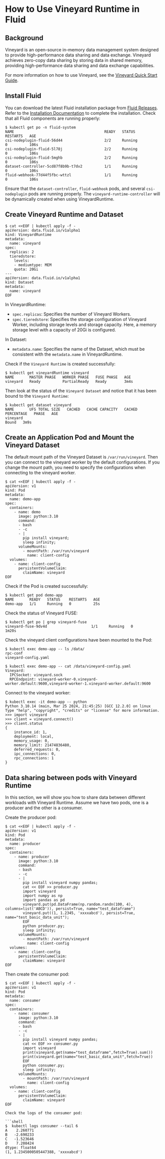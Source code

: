 # How to Use Vineyard Runtime in Fluid

## Background

Vineyard is an open-source in-memory data management system designed to provide high-performance data sharing and data exchange. Vineyard achieves zero-copy data sharing by storing data in shared memory, providing high-performance data sharing and data exchange capabilities.

For more information on how to use Vineyard, see the [Vineyard Quick Start Guide](https://v6d.io/notes/getting-started.html).

## Install Fluid

You can download the latest Fluid installation package from [Fluid Releases](https://github.com/fluid-cloudnative/fluid/releases). Refer to the [Installation Documentation](../../userguide/install.md) to complete the installation. Check that all Fluid components are running properly:

```shell
$ kubectl get po -n fluid-system
NAME                                         READY   STATUS              RESTARTS   AGE
csi-nodeplugin-fluid-56d44                   2/2     Running             0          106s
csi-nodeplugin-fluid-5l78j                   2/2     Running             0          106s
csi-nodeplugin-fluid-5mghb                   2/2     Running             0          106s
dataset-controller-5cd87f8b9b-t7dv2          1/1     Running             0          106s
fluid-webhook-77d44f5fbc-wttzl               1/1     Running             0          106s
```

Ensure that the `dataset-controller`, `fluid-webhook` pods, and several `csi-nodeplugin` pods are running properly. The `vineyard-runtime-controller` will be dynamically created when using VineyardRuntime.

## Create Vineyard Runtime and Dataset

```shell
$ cat <<EOF | kubectl apply -f -
apiVersion: data.fluid.io/v1alpha1
kind: VineyardRuntime
metadata:
  name: vineyard
spec:
  replicas: 2
  tieredstore:
    levels:
    - mediumtype: MEM
    quota: 20Gi
---
apiVersion: data.fluid.io/v1alpha1
kind: Dataset
metadata:
  name: vineyard
EOF
```

In VineyardRuntime:

- `spec.replicas`: Specifies the number of Vineyard Workers.
- `spec.tieredstore`: Specifies the storage configuration of Vineyard Worker, including storage levels and storage capacity. Here, a memory storage level with a capacity of 20Gi is configured.

In Dataset:

- `metadata.name`: Specifies the name of the Dataset, which must be consistent with the `metadata.name` in VineyardRuntime.

Check if the `Vineyard Runtime` is created successfully:

```shell
$ kubectl get vineyardRuntime vineyard 
NAME       MASTER PHASE   WORKER PHASE   FUSE PHASE   AGE
vineyard   Ready          PartialReady   Ready        3m4s
```

Then look at the status of the `Vineyard Dataset` and notice that it has been bound to the `Vineyard Runtime`:

```shell
$ kubectl get dataset vineyard
NAME       UFS TOTAL SIZE   CACHED   CACHE CAPACITY   CACHED PERCENTAGE   PHASE   AGE
vineyard                                                                  Bound   3m9s
```

## Create an Application Pod and Mount the Vineyard Dataset

The default mount path of the Vineyard Dataset is `/var/run/vineyard`. Then you can
connect to the vineyard worker by the default configurations. If you change the mount path, you need to specify the configurations when connecting to the vineyard worker.

```shell
$ cat <<EOF | kubectl apply -f -
apiVersion: v1
kind: Pod
metadata:
  name: demo-app
spec:
  containers:
    - name: demo
      image: python:3.10
      command:
      - bash
      - -c
      - |
        pip install vineyard;
        sleep infinity;
      volumeMounts:
        - mountPath: /var/run/vineyard
          name: client-config
  volumes:
    - name: client-config
      persistentVolumeClaim:
        claimName: vineyard
EOF
```

Check if the Pod is created successfully:

```shell
$ kubectl get pod demo-app
NAME       READY   STATUS    RESTARTS   AGE
demo-app   1/1     Running   0          25s
```

Check the status of Vineyard FUSE:

```shell
$ kubectl get po | grep vineyard-fuse
vineyard-fuse-9dv4d                    1/1     Running   0               1m20s
```

Check the vineyard client configurations
have been mounted to the Pod:

```shell
$ kubectl exec demo-app -- ls /data/
rpc-conf
vineyard-config.yaml
```

```shell
$ kubectl exec demo-app -- cat /data/vineyard-config.yaml
Vineyard:
  IPCSocket: vineyard.sock
  RPCEndpoint: vineyard-worker-0.vineyard-worker.default:9600,vineyard-worker-1.vineyard-worker.default:9600
```

Connect to the vineyard worker:

```shell
$ kubectl exec -it demo-app -- python
Python 3.10.14 (main, Mar 25 2024, 21:45:25) [GCC 12.2.0] on linux
Type "help", "copyright", "credits" or "license" for more information.
>>> import vineyard
>>> client = vineyard.connect()
>>> client.status
{
    instance_id: 1,
    deployment: local,
    memory_usage: 0,
    memory_limit: 21474836480,
    deferred_requests: 0,
    ipc_connections: 0,
    rpc_connections: 1
}
```

## Data sharing between pods with Vineyard Runtime

In this section, we will show you how to share data between different workloads with Vineyard Runtime. Assume we have two pods, one is a producer and the other is a consumer. 

Create the producer pod:

```shell
$ cat <<EOF | kubectl apply -f -
apiVersion: v1
kind: Pod
metadata:
  name: producer
spec:
  containers:
    - name: producer
      image: python:3.10
      command:
      - bash
      - -c
      - |
        pip install vineyard numpy pandas;
        cat << EOF >> producer.py
        import vineyard
        import numpy as np
        import pandas as pd
        vineyard.put(pd.DataFrame(np.random.randn(100, 4), columns=list('ABCD')), persist=True, name="test_dataframe")
        vineyard.put((1, 1.2345, 'xxxxabcd'), persist=True, name="test_basic_data_unit");
        EOF
        python producer.py;
        sleep infinity;
      volumeMounts:
        - mountPath: /var/run/vineyard
          name: client-config
  volumes:
    - name: client-config
      persistentVolumeClaim:
        claimName: vineyard
EOF
```

Then create the consumer pod:

```shell
$ cat <<EOF | kubectl apply -f -
apiVersion: v1
kind: Pod
metadata:
  name: consumer
spec:
  containers:
    - name: consumer
      image: python:3.10
      command:
      - bash
      - -c
      - |
        pip install vineyard numpy pandas;
        cat << EOF >> consumer.py
        import vineyard
        print(vineyard.get(name="test_dataframe",fetch=True).sum())
        print(vineyard.get(name="test_basic_data_unit",fetch=True))
        EOF
        python consumer.py;
        sleep infinity;
      volumeMounts:
        - mountPath: /var/run/vineyard
          name: client-config
  volumes:
    - name: client-config
      persistentVolumeClaim:
        claimName: vineyard
EOF

Check the logs of the consumer pod:

```shell
$  kubectl logs consumer --tail 6
A    2.260771
B   -2.690233
C   -1.523646
D    7.208424
dtype: float64
(1, 1.2345000505447388, 'xxxxabcd')
```
